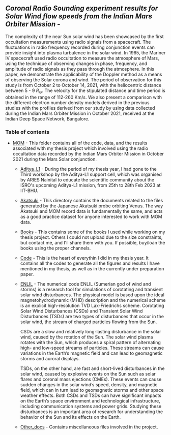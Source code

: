 ## *Coronal Radio Sounding experiment results for Solar Wind flow speeds from the Indian Mars Orbiter Mission* - 
The complexity of the near Sun solar wind has been showcased by the first occultation measurements using radio signals from a spacecraft.
The fluctuations in radio frequency recorded during conjunction events can provide insight into plasma turbulence in the solar wind. 
In 1965, the Mariner IV spacecraft used radio occultation to measure the atmosphere of Mars, using the technique of observing changes in phase, frequency, and amplitude of radio signals as they pass through the atmosphere. In this paper, we demonstrate the applicability of the Doppler method as a means of observing the Solar corona and wind. The period of observation for this study is from October 2 to October 14, 2021, with the heliocentric distance between 5 - 9 $R_\odot$.
The velocity for the stipulated distance and time period is obtained in the range of 112-260 Km/s.
We also present a comparison with the different electron number density models derived in the previous studies with the profiles derived from our study by using data collected during the Indian Mars Orbiter Mission in October 2021, received at the Indian Deep Space Network, Bangalore.   


### Table of contents

* [MOM](https://github.com/jovian-explorer/Sun/tree/main/MOM) - This folder contains all of the code, data, and the results associated with my thesis project which involved using the radio occultation data recorded by the Indian Mars Orbiter Mission in October 2021 during the Mars Solar conjunction.

  * [Aditya_L1](https://github.com/jovian-explorer/Sun/tree/main/MOM/Aditya_L1) - During the period of my thesis year, I had gone to the Third workshop by the Aditya-L1 support cell, which was organised by ARIES Nainital to educate the scientific community about the ISRO's upcoming Aditya-L1 mission, from 25th to 28th Feb 2023 at IIT-BHU.
  
  * [Akatsuki](https://github.com/jovian-explorer/Sun/tree/main/MOM/Akatsuki) - This directory contains the documents related to the files generated by the Japanese Akatsuki probe orbiting Venus. The way Akatsuki and MOM record data is fundamentally the same, and acts as a good practice dataset for anyone interested to work with MOM data.
  
  * [Books](https://github.com/jovian-explorer/Sun/tree/main/MOM/Books) - This contains some of the books I used while working on my thesis project. Others I could not upload due to the size constraints, but contact me, and I'll share them with you. If possible, buy/loan the books using the proper channels.
  
  * [Code](https://github.com/jovian-explorer/Sun/tree/main/MOM/Code) - This is the heart of everythin I did in my thesis year. It contains all the codes to generate all the figures and results I have mentioned in my thesis, as well as in the currently under preparation paper.
  
  * [ENLIL](https://github.com/jovian-explorer/Sun/tree/main/MOM/ENLIL) - The numerical code ENLIL (Sumerian god of wind and storms) is a research tool for simulations of corotating and transient solar wind disturbances. The physical model is based upon the ideal magnetohydrodynamic (MHD) description and the numerical scheme is an explicit high-resolution TVD Lax-Friedrichs scheme. Corotating Solar Wind Disturbances (CSDs) and Transient Solar Wind Disturbances (TSDs) are two types of disturbances that occur in the solar wind, the stream of charged particles flowing from the Sun.
  
      CSDs are a slow and relatively long-lasting disturbance in the solar wind, caused by the rotation of the Sun. The solar wind plasma rotates with the Sun, which produces a spiral pattern of alternating high- and low-speed streams of particles. These streams can cause variations in the Earth’s magnetic field and can lead to geomagnetic storms and auroral displays.

      TSDs, on the other hand, are fast and short-lived disturbances in the solar wind, caused by explosive events on the Sun such as solar flares and coronal mass ejections (CMEs). These events can cause sudden changes in the solar wind’s speed, density, and magnetic field, which can in turn lead to geomagnetic storms and other space weather effects. Both CSDs and TSDs can have significant impacts on the Earth’s space environment and technological infrastructure, including communication systems and power grids. Studying these disturbances is an important area of research for understanding the behavior of the Sun and its effects on the Earth.

  * [Other_docs](https://github.com/jovian-explorer/Sun/tree/main/MOM/other%20docs) - Contains miscellaneous files involved in the project.
